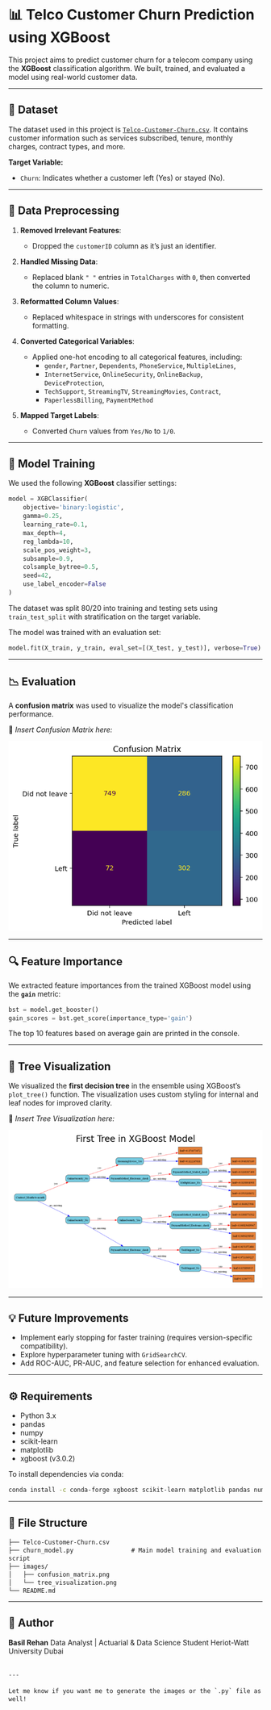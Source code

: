 # 📊 Telco Customer Churn Prediction using XGBoost

This project aims to predict customer churn for a telecom company using the **XGBoost** classification algorithm. We built, trained, and evaluated a model using real-world customer data.

---

## 📁 Dataset

The dataset used in this project is [`Telco-Customer-Churn.csv`](https://www.kaggle.com/datasets/blastchar/telco-customer-churn). It contains customer information such as services subscribed, tenure, monthly charges, contract types, and more.

**Target Variable:**
- `Churn`: Indicates whether a customer left (Yes) or stayed (No).

---

## 🧼 Data Preprocessing

1. **Removed Irrelevant Features**:
   - Dropped the `customerID` column as it’s just an identifier.

2. **Handled Missing Data**:
   - Replaced blank `" "` entries in `TotalCharges` with `0`, then converted the column to numeric.

3. **Reformatted Column Values**:
   - Replaced whitespace in strings with underscores for consistent formatting.

4. **Converted Categorical Variables**:
   - Applied one-hot encoding to all categorical features, including:
     - `gender`, `Partner`, `Dependents`, `PhoneService`, `MultipleLines`,
     - `InternetService`, `OnlineSecurity`, `OnlineBackup`, `DeviceProtection`,
     - `TechSupport`, `StreamingTV`, `StreamingMovies`, `Contract`,
     - `PaperlessBilling`, `PaymentMethod`

5. **Mapped Target Labels**:
   - Converted `Churn` values from `Yes/No` to `1/0`.

---

## 🧪 Model Training

We used the following **XGBoost** classifier settings:

```python
model = XGBClassifier(
    objective='binary:logistic',
    gamma=0.25,
    learning_rate=0.1,
    max_depth=4,
    reg_lambda=10,
    scale_pos_weight=3,
    subsample=0.9,
    colsample_bytree=0.5,
    seed=42,
    use_label_encoder=False
)
````

The dataset was split 80/20 into training and testing sets using `train_test_split` with stratification on the target variable.

The model was trained with an evaluation set:

```python
model.fit(X_train, y_train, eval_set=[(X_test, y_test)], verbose=True)
```

---

## 📉 Evaluation

A **confusion matrix** was used to visualize the model's classification performance.

📌 *Insert Confusion Matrix here:*

![Confusion Matrix](images/ConfusionMatrix.png)

---

## 🔍 Feature Importance

We extracted feature importances from the trained XGBoost model using the **`gain`** metric:

```python
bst = model.get_booster()
gain_scores = bst.get_score(importance_type='gain')
```

The top 10 features based on average gain are printed in the console.

---

## 🌳 Tree Visualization

We visualized the **first decision tree** in the ensemble using XGBoost’s `plot_tree()` function. The visualization uses custom styling for internal and leaf nodes for improved clarity.

📌 *Insert Tree Visualization here:*

![XGBoost Tree](images/TreeVisualization.png)

---

## 💡 Future Improvements

* Implement early stopping for faster training (requires version-specific compatibility).
* Explore hyperparameter tuning with `GridSearchCV`.
* Add ROC-AUC, PR-AUC, and feature selection for enhanced evaluation.

---

## ⚙️ Requirements

* Python 3.x
* pandas
* numpy
* scikit-learn
* matplotlib
* xgboost (v3.0.2)

To install dependencies via conda:

```bash
conda install -c conda-forge xgboost scikit-learn matplotlib pandas numpy
```

---

## 📂 File Structure

```
├── Telco-Customer-Churn.csv
├── churn_model.py                # Main model training and evaluation script
├── images/
│   ├── confusion_matrix.png
│   └── tree_visualization.png
└── README.md
```

---

## 👤 Author

**Basil Rehan**
Data Analyst | Actuarial & Data Science Student
Heriot-Watt University Dubai

```

---

Let me know if you want me to generate the images or the `.py` file as well!
```

